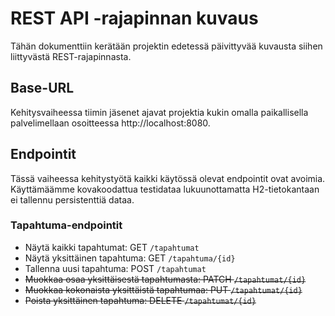 # REST API -rajapinnan kuvaus

Tähän dokumenttiin kerätään projektin edetessä päivittyvää kuvausta siihen liittyvästä REST-rajapinnasta.

## Base-URL
Kehitysvaiheessa tiimin jäsenet ajavat projektia kukin omalla paikallisella palvelimellaan osoitteessa http://localhost:8080.

## Endpointit
Tässä vaiheessa kehitystyötä kaikki käytössä olevat endpointit ovat avoimia. Käyttämäämme kovakoodattua testidataa lukuunottamatta H2-tietokantaan ei tallennu persistenttiä dataa.

### Tapahtuma-endpointit
* Näytä kaikki tapahtumat: GET `/tapahtumat`
* Näytä yksittäinen tapahtuma: GET `/tapahtuma/{id}`
* Tallenna uusi tapahtuma: POST `/tapahtumat`
* ~~Muokkaa osaa yksittäisestä tapahtumasta: PATCH `/tapahtumat/{id}`~~
* ~~Muokkaa kokonaista yksittäistä tapahtumaa: PUT `/tapahtumat/{id}`~~
* ~~Poista yksittäinen tapahtuma: DELETE `/tapahtumat/{id}`~~